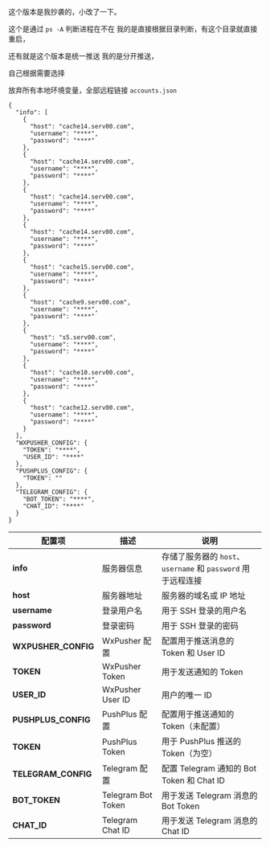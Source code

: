 这个版本是我抄袭的，小改了一下。

这个是通过 `ps -A` 判断进程在不在 我的是直接根据目录判断，有这个目录就直接重启，

还有就是这个版本是统一推送  我的是分开推送，

自己根据需要选择

放弃所有本地环境变量，全部远程链接  `accounts.json`

```
{
  "info": [
    {
      "host": "cache14.serv00.com",
      "username": "****",
      "password": "****"
    },
    {
      "host": "cache14.serv00.com",
      "username": "****",
      "password": "****"
    },
    {
      "host": "cache14.serv00.com",
      "username": "****",
      "password": "****"
    },
    {
      "host": "cache14.serv00.com",
      "username": "****",
      "password": "****"
    },
    {
      "host": "cache15.serv00.com",
      "username": "****",
      "password": "****"
    },
    {
      "host": "cache9.serv00.com",
      "username": "****",
      "password": "****"
    },
    {
      "host": "s5.serv00.com",
      "username": "****",
      "password": "****"
    },
    {
      "host": "cache10.serv00.com",
      "username": "****",
      "password": "****"
    },
    {
      "host": "cache12.serv00.com",
      "username": "****",
      "password": "****"
    }
  ],
  "WXPUSHER_CONFIG": {
    "TOKEN": "****",
    "USER_ID": "****"
  },
  "PUSHPLUS_CONFIG": {
    "TOKEN": ""
  },
  "TELEGRAM_CONFIG": {
    "BOT_TOKEN": "****",
    "CHAT_ID": "****"
  }
}
```

| 配置项                  | 描述                        | 说明                          |
|-------------------------|-----------------------------|-------------------------------|
| **info**                | 服务器信息                  | 存储了服务器的 `host`、`username` 和 `password` 用于远程连接 |
| **host**                | 服务器地址                  | 服务器的域名或 IP 地址       |
| **username**            | 登录用户名                  | 用于 SSH 登录的用户名        |
| **password**            | 登录密码                    | 用于 SSH 登录的密码          |
| **WXPUSHER_CONFIG**     | WxPusher 配置               | 配置用于推送消息的 Token 和 User ID |
| **TOKEN**               | WxPusher Token              | 用于发送通知的 Token         |
| **USER_ID**             | WxPusher User ID            | 用户的唯一 ID                 |
| **PUSHPLUS_CONFIG**     | PushPlus 配置               | 配置用于推送通知的 Token（未配置） |
| **TOKEN**               | PushPlus Token              | 用于 PushPlus 推送的 Token（为空） |
| **TELEGRAM_CONFIG**     | Telegram 配置               | 配置 Telegram 通知的 Bot Token 和 Chat ID |
| **BOT_TOKEN**           | Telegram Bot Token          | 用于发送 Telegram 消息的 Bot Token |
| **CHAT_ID**             | Telegram Chat ID            | 用于发送 Telegram 消息的 Chat ID |
